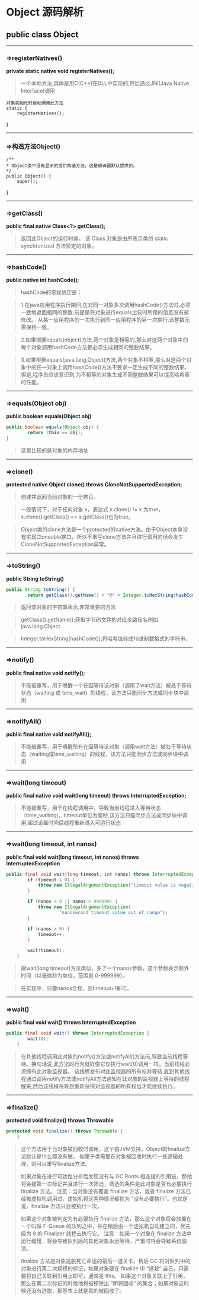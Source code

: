 # Object 源码解析

## public class Object 


----------------------------------------------------------------------------------
### =>registerNatives()
__private static native void registerNatives();__
> 一个本地方法,具体是用C(C++)在DLL中实现的,然后通过JNI(Java Native Interface)调用

    对象初始化时自动调用此方法
    static {
        registerNatives();
   }
   
----------------------------------------------------------------------------------
### =>构造方法Object()
    /**
    * Object类中没有显示的提供构造方法，这是编译器默认提供的。
    */
    public Object() {
        super();
   }
   
----------------------------------------------------------------------------------
### =>getClass()

__public final native Class<?> getClass();__

> 返回此Object的运行时类。
  该 Class 对象是由所表示类的 static synchronized 方法锁定的对象。
  
----------------------------------------------------------------------------------
### =>hashCode()

__public native int hashCode();__

> hashCode的常规协定是：

> 1.在java应用程序执行期间,在对同一对象多次调用hashCode()方法时,必须一致地返回相同的整数,前提是将对象进行equals比较时所用的信息没有被修改。
    从某一应用程序的一次执行到同一应用程序的另一次执行,该整数无需保持一致。
       
> 2.如果根据equals(object)方法,两个对象是相等的,那么对这两个对象中的每个对象调用hashCode方法都必须生成相同的整数结果。
       
> 3.如果根据equals(java.lang.Object)方法,两个对象不相等,那么对这两个对象中的任一对象上调用hashCode()方法不要求一定生成不同的整数结果。
    但是,程序员应该意识到,为不相等的对象生成不同整数结果可以提高哈希表的性能。
    
----------------------------------------------------------------------------------
### =>equals(Object obj)

__public boolean equals(Object obj)__

```java
public boolean equals(Object obj) {
        return (this == obj);
}
```

> 这里比较的是对象的内存地址

----------------------------------------------------------------------------------
### =>clone()

__protected native Object clone() throws CloneNotSupportedException;__

> 创建并返回当前对象的一份拷贝。

> 一般情况下，对于任何对象 x，表达式 x.clone() != x 为true，x.clone().getClass() == x.getClass()也为true。
 
> Object类的clone方法是一个protected的native方法。由于Object本身没有实现Cloneable接口，所以不重写clone方法并且进行调用的话会发生CloneNotSupportedException异常。

----------------------------------------------------------------------------------  
### =>toString()

__public String toString()__

```java
public String toString() {
        return getClass().getName() + "@" + Integer.toHexString(hashCode())}
```

> 返回该对象的字符串表示,非常重要的方法

> getClass().getName();获取字节码文件的对应全路径名例如java.lang.Object

> Integer.toHexString(hashCode());将哈希值转成16进制数格式的字符串。

----------------------------------------------------------------------------------
### =>notify()

__public final native void notify();__

> 不能被重写，用于唤醒一个在因等待该对象（调用了wait方法）被处于等待状态（waiting 或 time_wait）的线程，该方法只能同步方法或同步块中调用

----------------------------------------------------------------------------------
### =>notifyAll()

__public final native void notifyAll();__

> 不能被重写，用于唤醒所有在因等待该对象（调用wait方法）被处于等待状态（waiting或time_waiting）的线程，该方法只能同步方法或同步块中调用

----------------------------------------------------------------------------------

### =>wait(long timeout)

__public final native void wait(long timeout) throws InterruptedException;__

> 不能被重写，用于在线程调用中，导致当前线程进入等待状态（time_waiting)，timeout单位为毫秒,该方法只能同步方法或同步块中调用,超过设置时间后线程重新进入可运行状态

----------------------------------------------------------------------------------
### =>wait(long timeout, int nanos)

__public final void wait(long timeout, int nanos) throws InterruptedException__

```java
public final void wait(long timeout, int nanos) throws InterruptedException {
        if (timeout < 0) {
            throw new IllegalArgumentException("timeout value is negative");
        }

        if (nanos < 0 || nanos > 999999) {
            throw new IllegalArgumentException(
                    "nanosecond timeout value out of range");
        }

        if (nanos > 0) {
            timeout++;
        }

        wait(timeout);
    }
```

> 跟wait(long timeout)方法类似，多了一个nanos参数，这个参数表示额外时间（以毫微秒为单位，范围是 0-999999）。

> 在实现中，只要nanos合规，则timeout+1即可。

----------------------------------------------------------------------------------
### =>wait() 

__public final void wait() throws InterruptedException__

```java
public final void wait() throws InterruptedException {
        wait(0);
    }
```

> 在其他线程调用此对象的notify()方法或notifyAll()方法前,导致当前线程等待。换句话说,此方法的行为就好像它仅执行wait(0)调用一样。当前线程必须拥有此对象监视器。
该线程发布对此监视器的所有权并等待,直到其他线程通过调用notify方法或notifyAll方法通知在此对象的监视器上等待的线程醒来,然后该线程将等到重新获得对监视器的所有权后才能继续执行。

----------------------------------------------------------------------------------
### =>finalize()

__protected void finalize() throws Throwable__
  
```java
protected void finalize() throws Throwable {
    }
```
  
> 这个方法用于当对象被回收时调用，这个由JVM支持，Object的finalize方法默认是什么都没有做。
> 如果子类需要在对象被回收时执行一些逻辑处理，则可以重写finalize方法。
> <p>
> 如果对象在进行可达性分析后发现没有与 GC Roots 相连接的引用链，那他将会被第一次标记并且进行一次筛选，筛选的条件是此对象是否有必要执行 finalize 方法。
> 注意：当对象没有覆盖 finalize 方法，或者 finalize 方法已经被虚拟机调用过，虚拟机将这两种情况都视为 “没有必要执行”。也就是说，finalize 方法只会被执行一次。
> <p>
> 如果这个对象被判定为有必要执行 finalize 方法，那么这个对象将会放置在一个叫做 F-Queue 的队列之中，并在稍后由一个虚拟机自动建立的，优先级为 8 的 Finalizer 线程去执行它。
> 注意：如果一个对象在 finalize 方法中运行缓慢，将会导致队列后的其他对象永远等待，严重时将会导致系统崩溃。
> <p>
> finalize 方法是对象逃脱死亡命运的最后一道关卡。稍后 GC 将对队列中的对象进行第二次规模的标记，如果对象要在 finalize 中 “拯救” 自己，只需要将自己关联到引用上即可，通常是 this。
> 如果这个对象关联上了引用，那么在第二次标记的时候他将被移除出 “即将回收” 的集合；如果对象这时候还没有逃脱，那基本上就是真的被回收了。